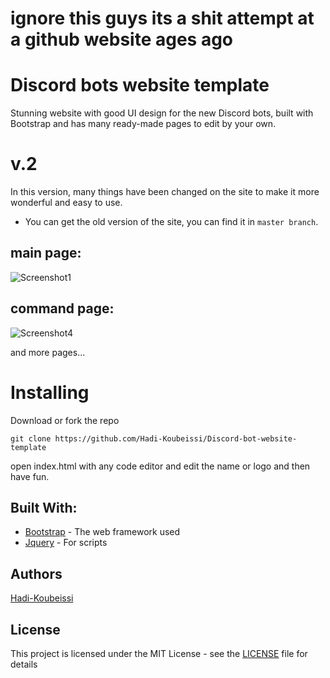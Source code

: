 # ignore this guys its a shit attempt at a github website ages ago
# Discord bots website template
Stunning website with good UI design for the new Discord bots, built with Bootstrap and has many ready-made pages to edit by your own.

# v.2
In this version, many things have been changed on the site to make it more wonderful and easy to use.
* You can get the old version of the site, you can find it in ``master branch``.

## main page:

![Screenshot1](https://raw.githubusercontent.com/Hadi-Koubeissi/Discord-bot-website-template/Main/assets/Screenshot.PNG)

## command page:
![Screenshot4](https://raw.githubusercontent.com/Hadi-Koubeissi/Discord-bot-website-template/Main/assets/Screen2.PNG)

and more pages...

# Installing
Download or fork the repo

`git clone https://github.com/Hadi-Koubeissi/Discord-bot-website-template`

open index.html with any code editor and edit the name or logo and then have fun.

## Built With: 

* [Bootstrap](https://getbootstrap.com/) - The web framework used
* [Jquery](https://jquery.com/) - For scripts

## Authors

[Hadi-Koubeissi](https://github.com/Hadi-Koubeissi)

## License

This project is licensed under the MIT License - see the [LICENSE](LICENSE) file for details
